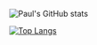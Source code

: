 ![Paul's GitHub stats](https://github-readme-stats.vercel.app/api?username=PaulSpoerry&count_private=true&show_icons=true&theme=radical&include_all_commits=true)

[![Top Langs](https://github-readme-stats.vercel.app/api/top-langs/?username=PaulSpoerry&layout=compact)](https://github.com/PaulSpoerry/test)

